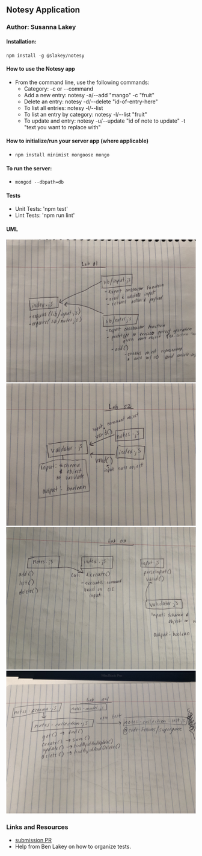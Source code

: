 
## Notesy Application

### Author: Susanna Lakey

#### Installation:
`npm install -g @slakey/notesy`

#### How to use the Notesy app
* From the command line, use the following commands:
  - Category: -c or --command
  - Add a new entry: notesy -a/--add "mango" -c "fruit"
  - Delete an entry: notesy -d/--delete "id-of-entry-here"
  - To list all entries: notesy -l/--list
  - To list an entry by category: notesy -l/--list "fruit"
  - To update and entry: notesy -u/--update "id of note to update" -t "text you want to replace with"



#### How to initialize/run your server app (where applicable)
* `npm install minimist mongoose mongo`

#### To run the server:
* `mongod --dbpath=db`

  
#### Tests
* Unit Tests: 'npm test'
* Lint Tests: 'npm run lint'

#### UML
![Lab 01 UML Diagram](./Lab-01-UML.jpg)
![Lab 02 UML Diagram](./Lab-02-UML.jpg)
![Lab 03 UML Diagram](./Lab-03-UML.jpg)
![Lab 04 UML Diagram](./Lab-04-UML.jpg)


### Links and Resources
* [submission PR](https://github.com/susannalakey-401-advanced-javascript/notes/pull/5)
* Help from Ben Lakey on how to organize tests.